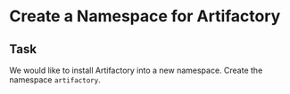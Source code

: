 # Create a Namespace for Artifactory

## Task

We would like to install Artifactory into a new namespace. Create the namespace `artifactory`.
